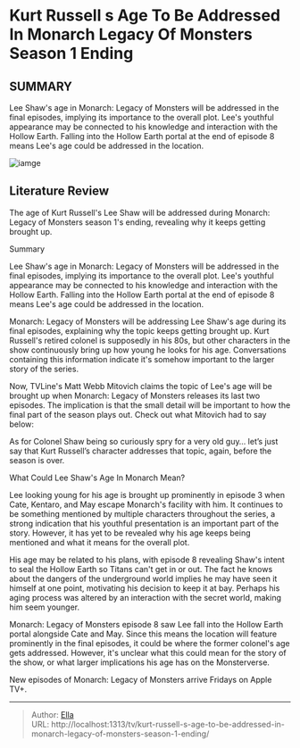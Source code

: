 # Kurt Russell s Age To Be Addressed In Monarch Legacy Of Monsters Season 1 Ending


## SUMMARY 



  Lee Shaw&#39;s age in Monarch: Legacy of Monsters will be addressed in the final episodes, implying its importance to the overall plot.   Lee&#39;s youthful appearance may be connected to his knowledge and interaction with the Hollow Earth.   Falling into the Hollow Earth portal at the end of episode 8 means Lee&#39;s age could be addressed in the location.  

![iamge](https://static1.srcdn.com/wordpress/wp-content/uploads/2024/01/godzilla-roaring-next-to-a-school-bus-in-monarch-legeacy-of-monsters.jpg)

## Literature Review
The age of Kurt Russell&#39;s Lee Shaw will be addressed during Monarch: Legacy of Monsters season 1&#39;s ending, revealing why it keeps getting brought up.





Summary

  Lee Shaw&#39;s age in Monarch: Legacy of Monsters will be addressed in the final episodes, implying its importance to the overall plot.   Lee&#39;s youthful appearance may be connected to his knowledge and interaction with the Hollow Earth.   Falling into the Hollow Earth portal at the end of episode 8 means Lee&#39;s age could be addressed in the location.  







Monarch: Legacy of Monsters will be addressing Lee Shaw&#39;s age during its final episodes, explaining why the topic keeps getting brought up. Kurt Russell&#39;s retired colonel is supposedly in his 80s, but other characters in the show continuously bring up how young he looks for his age. Conversations containing this information indicate it&#39;s somehow important to the larger story of the series.

Now, TVLine&#39;s Matt Webb Mitovich claims the topic of Lee&#39;s age will be brought up when Monarch: Legacy of Monsters releases its last two episodes. The implication is that the small detail will be important to how the final part of the season plays out. Check out what Mitovich had to say below:


As for Colonel Shaw being so curiously spry for a very old guy… let’s just say that Kurt Russell’s character addresses that topic, again, before the season is over.



 What Could Lee Shaw&#39;s Age In Monarch Mean? 
          




Lee looking young for his age is brought up prominently in episode 3 when Cate, Kentaro, and May escape Monarch&#39;s facility with him. It continues to be something mentioned by multiple characters throughout the series, a strong indication that his youthful presentation is an important part of the story. However, it has yet to be revealed why his age keeps being mentioned and what it means for the overall plot.

His age may be related to his plans, with episode 8 revealing Shaw&#39;s intent to seal the Hollow Earth so Titans can&#39;t get in or out. The fact he knows about the dangers of the underground world implies he may have seen it himself at one point, motivating his decision to keep it at bay. Perhaps his aging process was altered by an interaction with the secret world, making him seem younger.

Monarch: Legacy of Monsters episode 8 saw Lee fall into the Hollow Earth portal alongside Cate and May. Since this means the location will feature prominently in the final episodes, it could be where the former colonel&#39;s age gets addressed. However, it&#39;s unclear what this could mean for the story of the show, or what larger implications his age has on the Monsterverse.






New episodes of Monarch: Legacy of Monsters arrive Fridays on Apple TV&#43;.






---

> Author: [Ella](https://instagram.hk.cn/)  
> URL: http://localhost:1313/tv/kurt-russell-s-age-to-be-addressed-in-monarch-legacy-of-monsters-season-1-ending/  

